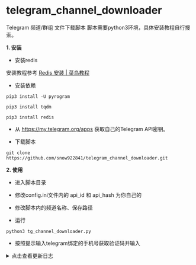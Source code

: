 # telegram_channel_downloader
Telegram 频道/群组 文件下载脚本
脚本需要python3环境，具体安装教程自行搜索。

**1. 安装**
 
 - 安装redis
 
 安装教程参考 [Redis 安装 | 菜鸟教程](https://www.runoob.com/redis/redis-install.html)
 
 - 安装依赖 
 ```
 pip3 install -U pyrogram

 pip3 install tqdm
 
 pip3 install redis
 ```
 - 从 https://my.telegram.org/apps 获取自己的Telegram API密钥。

 - 下载脚本
 ```
 git clone https://github.com/snow922841/telegram_channel_downloader.git
 ```
**2. 使用**

 - 进入脚本目录

 - 修改config.ini文件内的 api_id 和 api_hash 为你自己的

 - 修改脚本内的频道名称、保存路径

 - 运行  
 ```
 python3 tg_channel_downloader.py
 ```
 - 按照提示输入telegram绑定的手机号获取验证码并输入 

<details>
  <summary>点击查看更新日志</summary>
  
  2020-08-19更新
     
   - 添加自动上传到Googledrive的功能
     
   - 使用redis缓存已经遍历的消息ID
</details>
